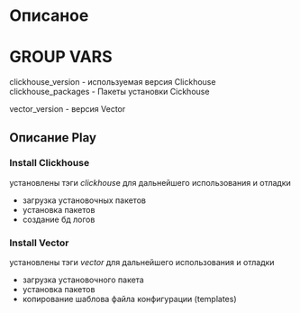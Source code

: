 # Описаное

# GROUP VARS
clickhouse_version - используемая версия Clickhouse
clickhouse_packages - Пакеты установки Cickhouse

vector_version - версия Vector

## Описание Play 

### Install Clickhouse
 установлены тэги *clickhous*e для дальнейшего использования и отладки 
 - загрузка установочных пакетов
 - установка пакетов
 - создание бд логов

 
### Install Vector
 установлены тэги *vector* для дальнейшего использования и отладки 
 - загрузка установочного пакета 
 - установка пакетов
 - копирование шаблова файла конфигурации (templates)

